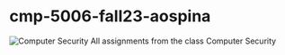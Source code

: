 # cmp-5006-fall23-aospina

![Computer Security](computer-security.jpg)
All assignments from the class Computer Security 
